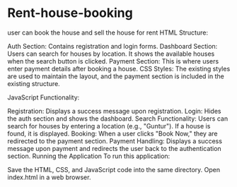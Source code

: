 # Rent-house-booking
user can book the  house and sell the house for rent 
HTML Structure:

Auth Section: Contains registration and login forms.
Dashboard Section: Users can search for houses by location. It shows the available houses when the search button is clicked.
Payment Section: This is where users enter payment details after booking a house.
CSS Styles: The existing styles are used to maintain the layout, and the payment section is included in the existing structure.

JavaScript Functionality:

Registration: Displays a success message upon registration.
Login: Hides the auth section and shows the dashboard.
Search Functionality: Users can search for houses by entering a location (e.g., "Guntur"). If a house is found, it is displayed.
Booking: When a user clicks "Book Now," they are redirected to the payment section.
Payment Handling: Displays a success message upon payment and redirects the user back to the authentication section.
Running the Application
To run this application:

Save the HTML, CSS, and JavaScript code into the same directory.
Open index.html in a web browser.
